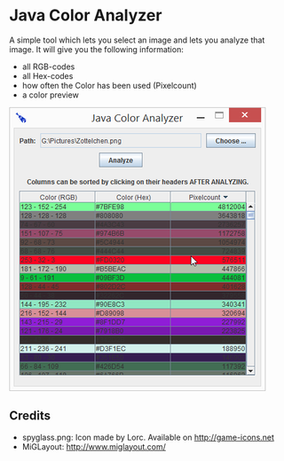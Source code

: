 # Java Color Analyzer

A simple tool which lets you select an image and lets you analyze that image. It will give you the following information:

- all RGB-codes
- all Hex-codes
- how often the Color has been used (Pixelcount)
- a color preview

![Screenshot](/screenshot.png)

## Credits

- spyglass.png: Icon made by Lorc. Available on http://game-icons.net
- MiGLayout: http://www.miglayout.com/